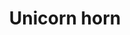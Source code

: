 ---
layout: item
title: Unicorn horn
item-id: 237
datatable: true
id: 237
name: "Unicorn horn"
members: true
lowalch: 8
highalch: 12
examine: "This horn has restorative properties."
monsters:
  - id: 2206
    name: "Starlight"
    members: true
    combat_level: 149
    wiki_url: "https://oldschool.runescape.wiki/w/Starlight"
    drops:
      - quantity: "6"
        rarity: 0.06299212598425197
    image: "https://oldschool.runescape.wiki/images/1/15/Starlight.png?f8be1"
  - id: 2207
    name: "Growler"
    members: true
    combat_level: 139
    wiki_url: "https://oldschool.runescape.wiki/w/Growler"
    drops:
      - quantity: "6"
        rarity: 0.06299212598425197
    image: "https://oldschool.runescape.wiki/images/f/f3/Growler.png?4ef2e"
  - id: 2208
    name: "Bree"
    members: true
    combat_level: 146
    wiki_url: "https://oldschool.runescape.wiki/w/Bree"
    drops:
      - quantity: "6"
        rarity: 0.06299212598425197
    image: "https://oldschool.runescape.wiki/images/thumb/6/64/Bree.png/1200px-Bree.png?58670"
  - id: 2837
    name: "Unicorn"
    members: false
    combat_level: 15
    wiki_url: "https://oldschool.runescape.wiki/w/Unicorn"
    drops:
      - quantity: "1"
        rarity: 1
    image: "https://oldschool.runescape.wiki/images/7/7e/Unicorn.png?79e7c"
  - id: 2849
    name: "Black unicorn"
    members: true
    combat_level: 27
    wiki_url: "https://oldschool.runescape.wiki/w/Black_unicorn"
    drops:
      - quantity: "1"
        rarity: 1
    image: "https://oldschool.runescape.wiki/images/thumb/5/52/Black_unicorn.png/1200px-Black_unicorn.png?e80d3"
  - id: 3601
    name: "Unicow"
    members: true
    combat_level: 25
    wiki_url: "https://oldschool.runescape.wiki/w/Unicow"
    drops:
      - quantity: "2-4"
        rarity: 1
    image: "https://oldschool.runescape.wiki/images/thumb/b/be/Unicow.png/1200px-Unicow.png?57a02"
  - id: 6504
    name: "Venenatis"
    members: true
    combat_level: 464
    wiki_url: "https://oldschool.runescape.wiki/w/Venenatis"
    drops:
      - quantity: "100"
        rarity: 0.015625
    image: "https://oldschool.runescape.wiki/images/7/7f/Venenatis.png?20540"
---